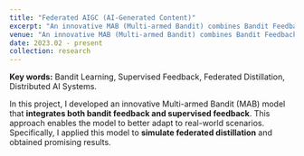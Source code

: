 ```yaml
---
title: "Federated AIGC (AI-Generated Content)"
excerpt: "An innovative MAB (Multi-armed Bandit) combines Bandit Feedback with Supervised Feedback, 2023.04 - Present"
venue: "An innovative MAB (Multi-armed Bandit) combines Bandit Feedback with Supervised Feedback, 2023.04 - Present"
date: 2023.02 - present
collection: research
---
```

**Key words:** Bandit Learning, Supervised Feedback, Federated Distillation, Distributed AI Systems.

In this project, I developed an innovative Multi-armed Bandit (MAB) model that **integrates both bandit feedback and supervised feedback**. This approach enables the model to better adapt to real-world scenarios. Specifically, I applied this model to **simulate federated distillation** and obtained promising results.
